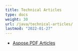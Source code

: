 ```yaml
---
title: Technical Articles
type: docs
weight: 30
url: /java/technical-articles/
lastmod: "2022-01-27"
---
```


- [Aspose.PDF Articles](/pdf/java/com-aspose-pdf-articles/)
